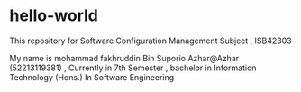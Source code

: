 # hello-world
This repository for Software Configuration Management Subject , ISB42303

My name is mohammad fakhruddin Bin Suporio Azhar@Azhar (52213119381) , Currently in 7th Semester , bachelor in Information Technology (Hons.) In Software Engineering
